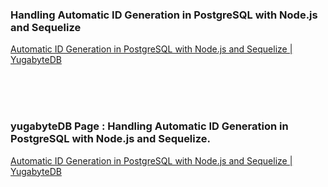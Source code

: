 ### Handling Automatic ID Generation in PostgreSQL with Node.js and Sequelize

[Automatic ID Generation in PostgreSQL with Node.js and Sequelize | YugabyteDB](https://www.yugabyte.com/blog/automatic-id-generation-postgresql-nodejs-sequelize/)

<br/>
<br/>
<br/>

### yugabyteDB Page : Handling Automatic ID Generation in PostgreSQL with Node.js and Sequelize.

[Automatic ID Generation in PostgreSQL with Node.js and Sequelize | YugabyteDB](https://www.yugabyte.com/blog/automatic-id-generation-postgresql-nodejs-sequelize/)